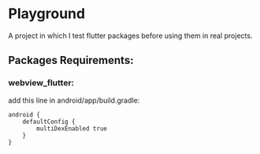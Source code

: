# Playground

A project in which I test flutter packages before using them in real projects.


## Packages Requirements:

### webview_flutter:
add this line in android/app/build.gradle:
```
android {
    defaultConfig {
        multiDexEnabled true
    }
}
```
